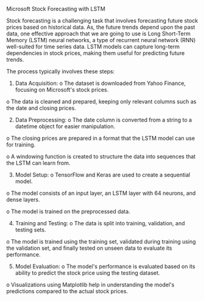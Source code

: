 Microsoft Stock Forecasting with LSTM

Stock forecasting is a challenging task that involves forecasting future stock prices based on historical data. As, the future trends depend upon the past data, one effective approach that we are going to use is Long Short-Term Memory (LSTM) neural networks, a type of recurrent neural network (RNN) well-suited for time series data. LSTM models can capture long-term dependencies in stock prices, making them useful for predicting future trends.

The process typically involves these steps:

1.	Data Acquisition:
o	The dataset is downloaded from Yahoo Finance, focusing on Microsoft's stock prices.

o	The data is cleaned and prepared, keeping only relevant columns such as the date and closing prices.

2.	Data Preprocessing:
o	The date column is converted from a string to a datetime object for easier manipulation.

o	The closing prices are prepared in a format that the LSTM model can use for training.

o	A windowing function is created to structure the data into sequences that the LSTM can learn from.

3.	Model Setup:
o	TensorFlow and Keras are used to create a sequential model.

o	The model consists of an input layer, an LSTM layer with 64 neurons, and dense layers.

o	The model is trained on the preprocessed data.

4.	Training and Testing:
o	The data is split into training, validation, and testing sets.

o	The model is trained using the training set, validated during training using the validation set, and finally tested on unseen data to evaluate its performance.

5.	Model Evaluation:
o	The model's performance is evaluated based on its ability to predict the stock price using the testing dataset.

o	Visualizations using Matplotlib help in understanding the model's predictions compared to the actual stock prices.

